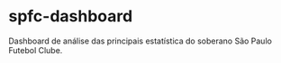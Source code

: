 # spfc-dashboard
Dashboard de análise das principais estatística do soberano São Paulo Futebol Clube.
